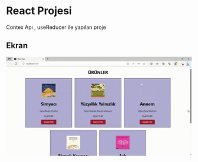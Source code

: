 <h1>React Projesi</h1>

Contex Apı , useReducer ile yapılan proje

<h2>Ekran</h2>

![](da08bcc7-0e95-48e5-b686-cb337641dc14.gif)